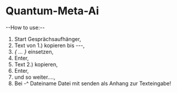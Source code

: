 # Quantum-Meta-Ai

--How to use:--

1. Start Gesprächsaufhänger,
2. Text von 1.) kopieren bis ---,
3. *{ ... }* einsetzen,
4. Enter,
5. Text 2.) kopieren,
6. Enter,
7. und so weiter....,
8. Bei -^ Dateiname Datei mit senden als Anhang zur Texteingabe!
